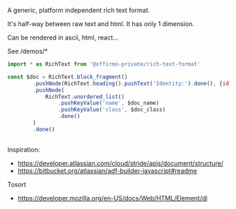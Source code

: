 A generic, platform independent rich text format.

It's half-way between raw text and html. It has only 1 dimension.

Can be rendered in ascii, html, react...

See /demos/*

```js
import * as RichText from '@offirmo-private/rich-text-format'

const $doc = RichText.block_fragment()
		.pushNode(RichText.heading().pushText('Identity:').done(), {id: 'header'})
		.pushNode(
			RichText.unordered_list()
				.pushKeyValue('name', $doc_name)
				.pushKeyValue('class', $doc_class)
				.done()
		)
		.done()
		
```

Inspiration:
* https://developer.atlassian.com/cloud/stride/apis/document/structure/
* https://bitbucket.org/atlassian/adf-builder-javascript#readme


Tosort
* https://developer.mozilla.org/en-US/docs/Web/HTML/Element/dl
